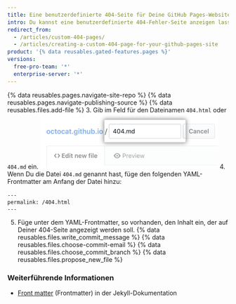 ```yaml
---
title: Eine benutzerdefinierte 404-Seite für Deine GitHub Pages-Website erstellen
intro: Du kannst eine benutzerdefinierte 404-Fehler-Seite anzeigen lassen, wenn Benutzer versuchen, nicht vorhandene Seiten auf Deiner Website aufzurufen.
redirect_from:
  - /articles/custom-404-pages/
  - /articles/creating-a-custom-404-page-for-your-github-pages-site
product: '{% data reusables.gated-features.pages %}'
versions:
  free-pro-team: '*'
  enterprise-server: '*'
---
```


{% data reusables.pages.navigate-site-repo %}
{% data reusables.pages.navigate-publishing-source %}
{% data reusables.files.add-file %}
3. Gib im Feld für den Dateinamen `404.html` oder `404.md` ein. ![Feld für den Dateinamen](/assets/images/help/pages/404-file-name.png)
4. Wenn Du die Datei `404.md` genannt hast, füge den folgenden YAML-Frontmatter am Anfang der Datei hinzu:
  ```
  ---
  permalink: /404.html
  ---
  ```
5. Füge unter dem YAML-Frontmatter, so vorhanden, den Inhalt ein, der auf Deiner 404-Seite angezeigt werden soll.
{% data reusables.files.write_commit_message %}
{% data reusables.files.choose-commit-email %}
{% data reusables.files.choose_commit_branch %}
{% data reusables.files.propose_new_file %}

### Weiterführende Informationen

- [Front matter](http://jekyllrb.com/docs/frontmatter) (Frontmatter) in der Jekyll-Dokumentation
